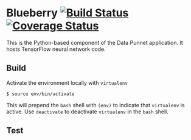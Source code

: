 # Blueberry [![Build Status](https://travis-ci.com/erikperkins/blueberry.svg?branch=master)](https://travis-ci.com/erikperkins/blueberry) [![Coverage Status](https://coveralls.io/repos/github/erikperkins/blueberry/badge.svg?branch=master)](https://coveralls.io/github/erikperkins/blueberry?branch=master)
This is the Python-based component of the Data Punnet application. It hosts
TensorFlow neural network code.

## Build
Activate the environment locally with `virtualenv`
```
$ source env/bin/activate
```
This will prepend the `bash` shell with `(env)` to indicate that `virtualenv` is active. Use `deactivate` to deactivate `virtualenv` in the `bash` shell.

## Test
